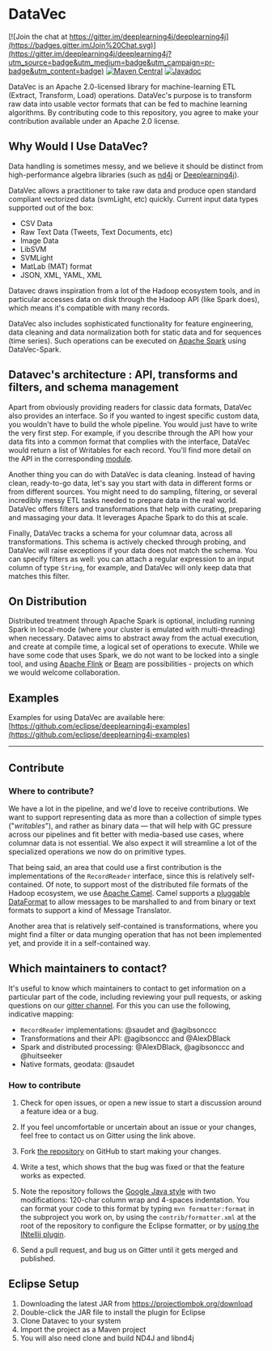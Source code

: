 # DataVec

[![Join the chat at https://gitter.im/deeplearning4j/deeplearning4j](https://badges.gitter.im/Join%20Chat.svg)](https://gitter.im/deeplearning4j/deeplearning4j?utm_source=badge&utm_medium=badge&utm_campaign=pr-badge&utm_content=badge)
[![Maven Central](https://maven-badges.herokuapp.com/maven-central/org.datavec/datavec-api/badge.svg)](https://maven-badges.herokuapp.com/maven-central/org.datavec/datavec-api)
[![Javadoc](https://javadoc-emblem.rhcloud.com/doc/org.datavec/datavec-api/badge.svg)](http://deeplearning4j.org/datavecdoc)

DataVec is an Apache 2.0-licensed library for machine-learning ETL (Extract, Transform, Load) operations. DataVec's purpose is to transform raw data into usable vector formats that can be fed to machine learning algorithms. By contributing code to this repository, you agree to make your contribution available under an Apache 2.0 license.

## Why Would I Use DataVec?

Data handling is sometimes messy, and we believe it should be distinct from high-performance algebra libraries (such
as [nd4j](https://nd4j.org) or [Deeplearning4j](https://deeplearning4j.org)).

DataVec allows a practitioner to take raw data and produce open standard compliant vectorized data (svmLight, etc)
quickly. Current input data types supported out of the box:

* CSV Data
* Raw Text Data (Tweets, Text Documents, etc)
* Image Data
* LibSVM
* SVMLight
* MatLab (MAT) format
* JSON, XML, YAML, XML

Datavec draws inspiration from a lot of the Hadoop ecosystem tools, and in particular accesses data on disk through the
Hadoop API (like Spark does), which means it's compatible with many records.

DataVec also includes sophisticated functionality for feature engineering, data cleaning and data normalization both for
static data and for sequences (time series). Such operations can be executed on [Apache Spark](https://spark.apache.org/) using DataVec-Spark.

## Datavec's architecture : API, transforms and filters, and schema management

Apart from obviously providing readers for classic data formats, DataVec also provides an interface. So if you wanted to
ingest specific custom data, you wouldn't have to build the whole pipeline. You would just have to write the very first step. For example, if you describe through the API how your data fits into a common format that complies with the interface, DataVec
would return a list of Writables for each record. You'll find more detail on the API in the corresponding [module](https://github.com/eclipse/deeplearning4j/tree/master/datavec/datavec-api).

Another thing you can do with DataVec is data cleaning. Instead of having clean, ready-to-go data, let's say you start with data in different forms or from different sources. You might need to do sampling, filtering, or several incredibly messy ETL tasks needed to prepare data in the real world. DataVec offers filters and transformations that help with curating, preparing and massaging your data. It leverages Apache Spark to do this at scale.

Finally, DataVec tracks a schema for your columnar data, across all transformations. This schema is actively checked
through probing, and DataVec will raise exceptions if your data does not match the schema. You can specify filters as
well: you can attach a regular expression to an input column of type `String`, for example, and DataVec will only keep
data that matches this filter.

## On Distribution

Distributed treatment through Apache Spark is optional, including running Spark in local-mode (where your
cluster is emulated with multi-threading) when necessary. Datavec aims to abstract away from the actual execution, and
create at compile time, a logical set of operations to execute. While we have some code that uses Spark, we do not want
to be locked into a single tool, and using [Apache Flink](https://flink.apache.org/) or [Beam](https://beam.apache.org/) are possibilities - projects on which we would welcome collaboration.

## Examples

Examples for using DataVec are available
here: [https://github.com/eclipse/deeplearning4j-examples](https://github.com/eclipse/deeplearning4j-examples)


---
## Contribute

### Where to contribute?

We have a lot in the pipeline, and we'd love to receive contributions. We want to support representing data as
more than a collection of simple types ("*writables*"), and rather as binary data — that will help with GC pressure
across our pipelines and fit better with media-based use cases, where columnar data is not essential. We also expect it
will streamline a lot of the specialized operations we now do on primitive types.

That being said, an area that could use a first contribution is the implementations of the `RecordReader`
interface, since this is relatively self-contained. Of note, to support most of the distributed file formats of the
Hadoop ecosystem, we use [Apache Camel](https://camel.apache.org/). Camel supports
a [pluggable DataFormat](https://camel.apache.org/data-format.html) to allow messages to be marshalled to and from
binary or text formats to support a kind of Message Translator.

Another area that is relatively self-contained is transformations, where you might find a filter or data munging
operation that has not been implemented yet, and provide it in a self-contained way.

## Which maintainers to contact?

It's useful to know which maintainers to contact to get information on a particular part of the code, including reviewing your pull requests, or asking questions on our [gitter channel](https://gitter.im/deeplearning4j/deeplearning4j). For this you can use the following, indicative mapping:

- `RecordReader` implementations:
   @saudet and @agibsonccc
- Transformations and their API:
   @agibsonccc and @AlexDBlack
- Spark and distributed processing:
   @AlexDBlack, @agibsonccc and @huitseeker
- Native formats, geodata:
   @saudet

### How to contribute

1. Check for open issues, or open a new issue to start a discussion around a feature idea or a bug.
2. If you feel uncomfortable or uncertain about an issue or your changes, feel free to contact us on Gitter using the
   link above.
3. Fork [the repository](https://github.com/eclipse/deeplearning4j.git) on GitHub to start making your changes.
4. Write a test, which shows that the bug was fixed or that the feature works as expected.
5. Note the repository follows the [Google Java style](https://google.github.io/styleguide/javaguide.html) with two
   modifications: 120-char column wrap and 4-spaces indentation. You can format your code to this format by typing `mvn
   formatter:format` in the subproject you work on, by using the `contrib/formatter.xml` at the root of the repository
   to configure the Eclipse formatter, or by
   [using the INtellij plugin](https://github.com/HPI-Information-Systems/Metanome/wiki/Installing-the-google-styleguide-settings-in-intellij-and-eclipse).

6. Send a pull request, and bug us on Gitter until it gets merged and published.

## Eclipse Setup

1. Downloading the latest JAR from https://projectlombok.org/download
2. Double-click the JAR file to install the plugin for Eclipse
3. Clone Datavec to your system
4. Import the project as a Maven project
5. You will also need clone and build ND4J and libnd4j
